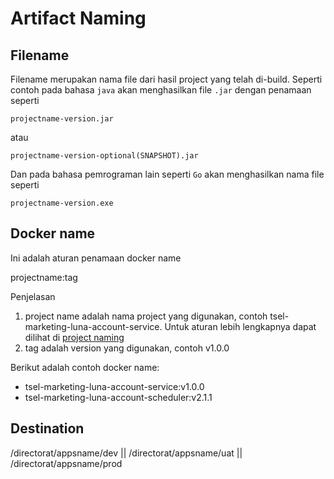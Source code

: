 # Artifact Naming

## Filename

Filename merupakan nama file dari hasil project yang telah di-build. Seperti contoh pada bahasa `java` akan menghasilkan file `.jar` dengan penamaan seperti

`projectname-version.jar`

atau

`projectname-version-optional(SNAPSHOT).jar`

Dan pada bahasa pemrograman lain seperti `Go` akan menghasilkan nama file seperti

`projectname-version.exe`

## Docker name
Ini adalah aturan penamaan docker name

projectname:tag

Penjelasan
1. project name adalah nama project yang digunakan, contoh tsel-marketing-luna-account-service. Untuk aturan lebih lengkapnya dapat dilihat di [project naming](/project_naming.md)
2. tag adalah version yang digunakan, contoh v1.0.0

Berikut adalah contoh docker name:
- tsel-marketing-luna-account-service:v1.0.0
- tsel-marketing-luna-account-scheduler:v2.1.1

## Destination
/directorat/appsname/dev ||
/directorat/appsname/uat ||
/directorat/appsname/prod
